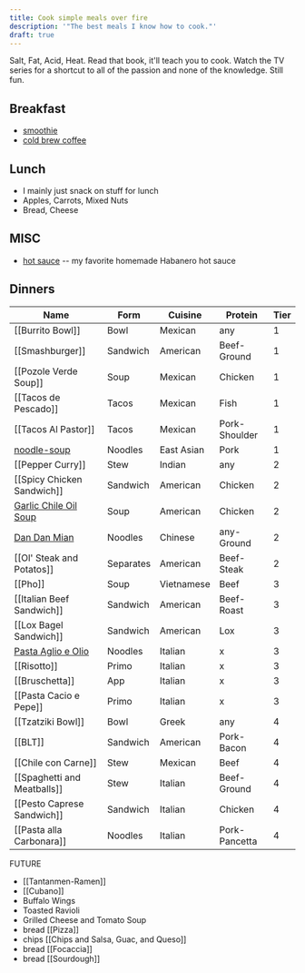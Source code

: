 ```yaml
---
title: Cook simple meals over fire
description: '"The best meals I know how to cook."'
draft: true
---
```

Salt, Fat, Acid, Heat. Read that book, it'll teach you to cook. Watch the TV series for a shortcut to all of the passion and none of the knowledge. Still fun.

## Breakfast
- [smoothie](smoothie.md)
- [cold brew coffee](/recipes/cold-brew)

## Lunch
- I mainly just snack on stuff for lunch
- Apples, Carrots, Mixed Nuts
- Bread, Cheese

## MISC
- [hot sauce](/recipes/dcbs) -- my favorite homemade Habanero hot sauce

## Dinners

| Name                                                    | Form      | Cuisine    | Protein       | Tier |
| ------------------------------------------------------- | --------- | ---------- | ------------- | ---- |
| [[Burrito Bowl]]                                        | Bowl      | Mexican    | any           | 1    |
| [[Smashburger]]                                         | Sandwich  | American   | Beef-Ground   | 1    |
| [[Pozole Verde Soup]]                                   | Soup      | Mexican    | Chicken       | 1    |
| [[Tacos de Pescado]]                                    | Tacos     | Mexican    | Fish          | 1    |
| [[Tacos Al Pastor]]                                     | Tacos     | Mexican    | Pork-Shoulder | 1    |
| [noodle-soup](/recipes/noodle-soup)                     | Noodles   | East Asian | Pork          | 1    |
| [[Pepper Curry]]                                        | Stew      | Indian     | any           | 2    |
| [[Spicy Chicken Sandwich]]                              | Sandwich  | American   | Chicken       | 2    |
| [Garlic Chile Oil Soup](/recipes/garlic-chile-oil-soup) | Soup      | American   | Chicken       | 2    |
| [Dan Dan Mian](/recipes/dan-dan-mian)                   | Noodles   | Chinese    | any-Ground    | 2    |
| [[Ol' Steak and Potatos]]                               | Separates | American   | Beef-Steak    | 2    |
| [[Pho]]                                                 | Soup      | Vietnamese | Beef          | 3    |
| [[Italian Beef Sandwich]]                               | Sandwich  | American   | Beef-Roast    | 3    |
| [[Lox Bagel Sandwich]]                                  | Sandwich  | American   | Lox           | 3    |
| [Pasta Aglio e Olio](/recipes/pasta-aglio-e-olio)       | Noodles   | Italian    | x             | 3    |
| [[Risotto]]                                             | Primo     | Italian    | x             | 3    |
| [[Bruschetta]]                                          | App       | Italian    | x             | 3    |
| [[Pasta Cacio e Pepe]]                                  | Primo     | Italian    | x             | 3    |
| [[Tzatziki Bowl]]                                       | Bowl      | Greek      | any           | 4    |
| [[BLT]]                                                 | Sandwich  | American   | Pork-Bacon    | 4    |
| [[Chile con Carne]]                                     | Stew      | Mexican    | Beef          | 4    |
| [[Spaghetti and Meatballs]]                             | Stew      | Italian    | Beef-Ground   | 4    |
| [[Pesto Caprese Sandwich]]                              | Sandwich  | Italian    | Chicken       | 4    |
| [[Pasta alla Carbonara]]                                | Noodles   | Italian    | Pork-Pancetta | 4    |

FUTURE
- [[Tantanmen-Ramen]]
- [[Cubano]]
- Buffalo Wings
- Toasted Ravioli
- Grilled Cheese and Tomato Soup
- bread    [[Pizza]]
- chips    [[Chips and Salsa, Guac, and Queso]]
- bread    [[Focaccia]]
- bread    [[Sourdough]]

